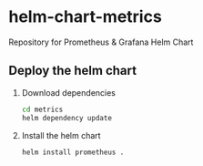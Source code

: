 # helm-chart-metrics

Repository for Prometheus &amp; Grafana Helm Chart

## Deploy the helm chart

1. Download dependencies

    ```bash
    cd metrics
    helm dependency update
    ```

2. Install the helm chart

    ```bash
    helm install prometheus .
    ```
